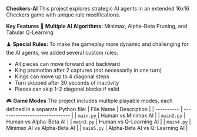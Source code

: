 **Checkers-AI**
This project explores strategic AI agents in an extended 16x16 Checkers game with unique rule modifications.

**Key Features**
🧩 **Multiple AI Algorithms:**
Minimax, Alpha-Beta Pruning, and Tabular Q-Learning  

♟️ **Special Rules:**
To make the gameplay more dynamic and challenging for the AI agents, we added several custom rules:
- All pieces can move forward and backward
- King promotion after 2 captures (not necessarily in one turn)
- Kings can move up to 4 diagonal steps
- Turn skipped after 30 seconds of inactivity
- Pieces can skip 1–2 diagonal blocks if valid

🎮 **Game Modes**
The project includes multiple playable modes, each defined in a separate Python file:
| File Name  | Description                    |
| ---------- | ------------------------------ |
| `main.py`  | Human vs Minimax AI            |
| `main2.py` | Human vs Alpha-Beta AI         |
| `main3.py` | Human vs Q-Learning AI         |
| `main4.py` | Minimax AI vs Alpha-Beta AI    |
| `main5.py` | Alpha-Beta AI vs Q-Learning AI |

